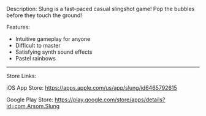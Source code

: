Description:
Slung is a fast-paced casual slingshot game! Pop the bubbles before they touch the ground!

Features:
- Intuitive gameplay for anyone
- Difficult to master
- Satisfying synth sound effects
- Pastel rainbows

-----------------------
Store Links:

iOS App Store:
https://apps.apple.com/us/app/slung/id6465792615

Google Play Store:
https://play.google.com/store/apps/details?id=com.Arsom.Slung


